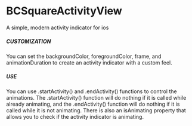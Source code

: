 BCSquareActivityView
====================

A simple, modern activity indicator for ios


<h5>CUSTOMIZATION</h5>
You can set the backgroundColor, foregroundColor, frame, and animationDuration to create an activity indicator with a custom feel.

<h5>USE</h5>
You can use .startActivity() and .endActivity() functions to control the animations.  The .startActivity() function will do nothing if it is called while already animating, and the .endActivity() function will do nothing if it is called while it is not animating.  There is also an isAnimating property that allows you to check if the activity indicator is animating.
